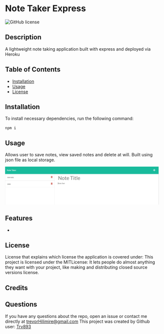 # Note Taker Express 

![GitHub license](https://img.shields.io/badge/license-MITL-blue.svg)

## Description

A lightweight note taking application built with express and deployed via Heroku

## Table of Contents

* [Installation](#installation) 
* [Usage](#usage) 
* [License](#license) 


## Installation
To install necessary dependencies, run the following command:
  ```
  npm i
  ```

## Usage

Allows user to save notes, view saved notes and delete at will. Built using json file as local storage.

![Example](assets/example.JPG)

## Features

-


## License
License that explains which license the application is covered under:
This project is licensed under the MITLicense: It lets people do almost anything they want with your project, like making and distributing closed source versions license.

## Credits



## Questions

If you have any questions about the repo, open an issue or contact me directly at trevorHilimire@gmail.com
This project was created by Github user: [Trv893](https://github.com/trv893/)
